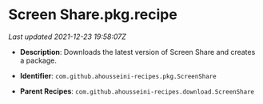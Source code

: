 # Screen Share.pkg.recipe

_Last updated 2021-12-23 19:58:07Z_

- **Description**: Downloads the latest version of Screen Share and creates a package.

- **Identifier**: `com.github.ahousseini-recipes.pkg.ScreenShare`

- **Parent Recipes**: `com.github.ahousseini-recipes.download.ScreenShare`